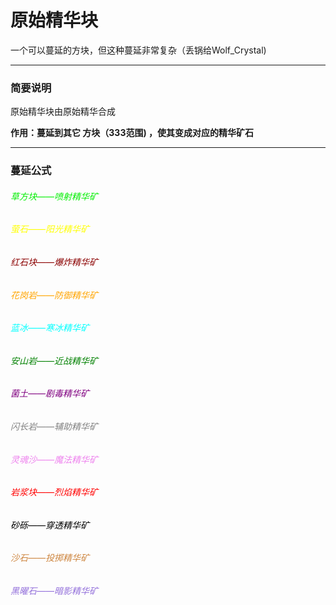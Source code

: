 # 原始精华块

一个可以蔓延的方块，但这种蔓延非常复杂（丢锅给Wolf_Crystal)

---

### 简要说明

原始精华块由原始精华合成

**作用：蔓延到其它 方块（333范围) ，使其变成对应的精华矿石**

---

### 蔓延公式

###### <font color="gree">草方块——喷射精华矿</font>

###### <font color="yellow">萤石——阳光精华矿</font>

###### <font color="darkred">红石块——爆炸精华矿</font>

###### <font color="orange">花岗岩——防御精华矿</font>

###### <font color="aqua">蓝冰——寒冰精华矿</font>

###### <font color="green">安山岩——近战精华矿</font>

###### <font color="purple">菌土——剧毒精华矿</font>

###### <font color="gray">闪长岩——辅助精华矿</font>

###### <font color="violet">灵魂沙——魔法精华矿</font>

###### <font color="red">岩浆块——烈焰精华矿</font>

###### <font color="black">砂砾——穿透精华矿</font>

###### <font color="peru">沙石——投掷精华矿</font>

###### <font color="mediumpurple">黑曜石——暗影精华矿</font>

